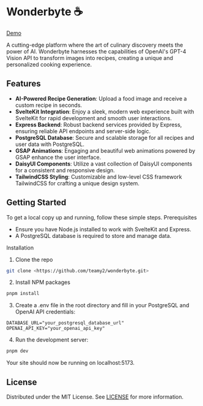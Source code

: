 # Wonderbyte ☕

[Demo](https://www.youtube.com/watch?v=2TqcgsnipV8)

A cutting-edge platform where the art of culinary discovery meets the power of AI. Wonderbyte harnesses the capabilities of OpenAI's GPT-4 Vision API to transform images into recipes, creating a unique and personalized cooking experience.

## Features

- **AI-Powered Recipe Generation**: Upload a food image and receive a custom recipe in seconds.
- **SvelteKit Integration**: Enjoy a sleek, modern web experience built with SvelteKit for rapid development and smooth user interactions.
- **Express Backend**: Robust backend services provided by Express, ensuring reliable API endpoints and server-side logic.
- **PostgreSQL Database**: Secure and scalable storage for all recipes and user data with PostgreSQL.
- **GSAP Animations**: Engaging and beautiful web animations powered by GSAP enhance the user interface.
- **DaisyUI Components**: Utilize a vast collection of DaisyUI components for a consistent and responsive design.
- **TailwindCSS Styling**: Customizable and low-level CSS framework TailwindCSS for crafting a unique design system.

## Getting Started

To get a local copy up and running, follow these simple steps.
Prerequisites

- Ensure you have Node.js installed to work with SvelteKit and Express.
- A PostgreSQL database is required to store and manage data.

Installation

1. Clone the repo

```sh
git clone <https://github.com/teamy2/wonderbyte.git>
```

2. Install NPM packages

```sh
pnpm install
```

3. Create a .env file in the root directory and fill in your PostgreSQL and OpenAI API credentials:

```env
DATABASE_URL="your_postgresql_database_url"
OPENAI_API_KEY="your_openai_api_key"
```

4. Run the development server:

```sh
pnpm dev
```

Your site should now be running on localhost:5173.

## License

Distributed under the MIT License. See [LICENSE](./LICENSE) for more information.
